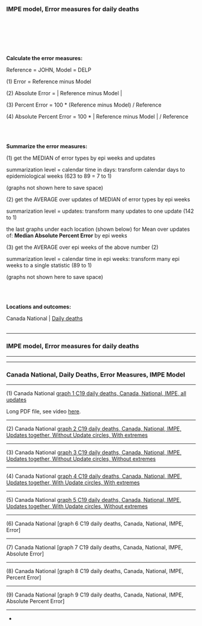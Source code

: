 ### IMPE model, Error measures for daily deaths 

<br/><br/>

<br/><br/>

**Calculate the error measures:**

Reference = JOHN, Model = DELP

(1) Error = Reference minus Model 

(2) Absolute Error = | Reference minus Model |

(3) Percent Error = 100 * (Reference minus Model) / Reference

(4) Absolute Percent Error = 100 * | Reference minus Model | / Reference


<br/><br/>

**Summarize the error measures:**

(1) get the MEDIAN of error types by epi weeks and updates

summarization level = calendar time in days: transform calendar days to epidemiological weeks (623 to 89 = 7 to 1)

(graphs not shown here to save space)



(2) get the AVERAGE over updates of MEDIAN of error types by epi weeks

summarization level = updates: transform many updates to one update (142 to 1)

the last graphs under each location (shown below) for Mean over updates of: **Median Absolute Percent Error** by epi weeks



(3) get the AVERAGE over epi weeks of the above number (2)

summarization level = calendar time in epi weeks: transform many epi weeks to a single statistic (89 to 1)

(graphs not shown here to save space)

<br/><br/>

**Locations and outcomes:**

Canada National | [Daily deaths](https://github.com/pourmalek/CovidLongitudinal/tree/main/Canada/output/IMPE#canada-national) 
<br/><br/>


****

### IMPE model, Error measures for daily deaths


****
****

### Canada National, Daily Deaths, Error Measures, IMPE Model

****

(1) Canada National [graph 1 C19 daily deaths, Canada, National, IMPE, all updates](https://github.com/pourmalek/CovidLongitudinal/blob/main/Canada/output/IMPE/graphs/graph%201%20National%20C-19%20daily%20reported%20deaths%2C%20Canada%2C%20IMPE%2C%20reference%20scenario%2C%20update%2000000000.pdf)

Long PDF file, see video [here]().

****

(2) Canada National [graph 2 C19 daily deaths, Canada, National, IMPE, Updates together, Without Update circles, With extremes](https://github.com/pourmalek/CovidLongitudinal/blob/main/Canada/output/IMPE/graphs/graph%202%20National%20C-19%20daily%20reported%20deaths%2C%20Canada%2C%20IMPE%2C%20reference%20scenario%2C%20all%20updates.pdf)


****

(3) Canada National [graph 3 C19 daily deaths, Canada, National, IMPE, Updates together, Without Update circles, Without extremes]()

****

(4) Canada National [graph 4 C19 daily deaths, Canada, National, IMPE, Updates together, With Update circles, With extremes]()

****

(5) Canada National [graph 5 C19 daily deaths, Canada, National, IMPE, Updates together, With Update circles, Without extremes]()

****

(6) Canada National [graph 6 C19 daily deaths, Canada, National, IMPE, Error]


**** 

(7) Canada National [graph 7 C19 daily deaths, Canada, National, IMPE, Absolute Error]


****

(8) Canada National [graph 8 C19 daily deaths, Canada, National, IMPE, Percent Error]


****

(9) Canada National [graph 9 C19 daily deaths, Canada, National, IMPE, Absolute Percent Error]


****

*






